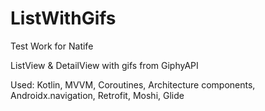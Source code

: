 # ListWithGifs

Test Work for Natife

ListView & DetailView with gifs from GiphyAPI

Used: Kotlin, MVVM, Coroutines, Architecture components, Androidx.navigation, Retrofit, Moshi, Glide
